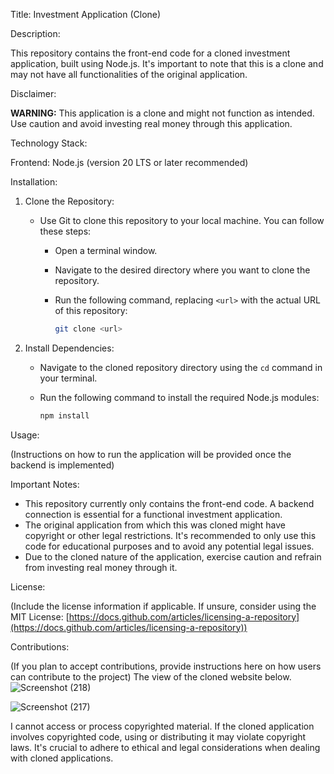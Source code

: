 Title: Investment Application (Clone)

Description:    

This repository contains the front-end code for a cloned investment application, built using Node.js. It's important to note that this is a clone and may not have all functionalities of the original application.

Disclaimer:

**WARNING:** This application is a clone and might not function as intended. Use caution and avoid investing real money through this application.

Technology Stack:

Frontend: Node.js (version 20 LTS or later recommended)

Installation:


1. Clone the Repository:
    * Use Git to clone this repository to your local machine. You can follow these steps:
        * Open a terminal window.
        * Navigate to the desired directory where you want to clone the repository.
        * Run the following command, replacing `<url>` with the actual URL of this repository:

          ```bash
          git clone <url>
          ```

2. Install Dependencies:
    * Navigate to the cloned repository directory using the `cd` command in your terminal.
    * Run the following command to install the required Node.js modules:

      ```bash
      npm install
      ```

Usage:

(Instructions on how to run the application will be provided once the backend is implemented)

Important Notes:

* This repository currently only contains the front-end code. A backend connection is essential for a functional investment application.
* The original application from which this was cloned might have copyright or other legal restrictions. It's recommended to only use this code for educational purposes and to avoid any potential legal issues.
* Due to the cloned nature of the application, exercise caution and refrain from investing real money through it.

License:

(Include the license information if applicable. If unsure, consider using the MIT License: [https://docs.github.com/articles/licensing-a-repository](https://docs.github.com/articles/licensing-a-repository))

Contributions:

(If you plan to accept contributions, provide instructions here on how users can contribute to the project)
The view of the cloned website below.
![Screenshot (218)](https://github.com/vitus-john/forte-investment/assets/103780206/2350c613-f0a2-498d-a7fb-630ed6fba244)

![Screenshot (217)](https://github.com/vitus-john/forte-investment/assets/103780206/a18ab11c-ba82-4ca7-afc6-f0cdc481a9b1)


I cannot access or process copyrighted material. If the cloned application involves copyrighted code, using or distributing it may violate copyright laws. It's crucial to adhere to ethical and legal considerations when dealing with cloned applications.
